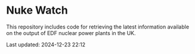 # Nuke Watch

This repository includes code for retrieving the latest information available on the output of EDF nuclear power plants in the UK.

Last updated: 2024-12-23 22:12